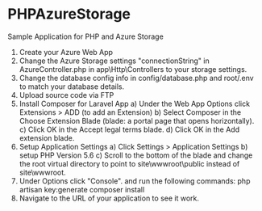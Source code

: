 # PHPAzureStorage
Sample Application for PHP and Azure Storage
  
    
1. Create your Azure Web App
2. Change the Azure Storage settings "connectionString" in AzureController.php in app\Http\Controllers to your storage settings.
3. Change the database config info in config/database.php and root/.env to match your database details.
4. Upload source code via FTP
5. Install Composer for Laravel App
  a) Under the Web App Options click Extensions > ADD (to add an Extension)
  b) Select Composer in the Choose Extension Blade (blade: a portal page that opens horizontally).
  c) Click OK in the Accept legal terms blade.
  d) Click OK in the Add extension blade.
6. Setup Application Settings
  a) Click Settings > Application Settings
  b) setup PHP Version 5.6
  c) Scroll to the bottom of the blade and change the root virtual directory to point to site\wwwroot\public instead of site\wwwroot.
7. Under Options click "Console". and run the following commands:
  php artisan key:generate
  composer install
8. Navigate to the URL of your application to see it work.
